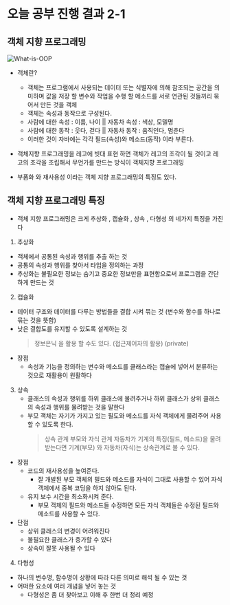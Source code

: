 # 오늘 공부 진행 결과 2-1

## 객체 지향 프로그래밍
![What-is-OOP](https://github.com/ohkyunkwon/TodayTIL/assets/39588146/eceb28f9-c281-448c-b511-2d23f95c6480)
  * 객체란?
    * 객체는 프로그램에서 사용되는 데이터 또는 식별자에 의해 참조되는 공간을 의미하며 값을 저장 할 변수와 작업을 수행 할 메소드를 서로 연관된 것들끼리 묶어서 만든 것을 객체
    * 객체는 속성과 동작으로 구성된다.
    * 사람에 대한 속성 : 이름, 나이 || 자동차 속성 : 색상, 모델명
    * 사람에 대한 동작 : 웃다, 걷다 || 자동차 동작 : 움직인다, 멈춘다
    * 이러한  것이 자바에는 각각 필드(속성)와 메소드(동작) 이라 부른다.
  
  * 객체지향 프로그래밍을 레고에 빗대 표현 하면 객체가 레고의 조각이 될 것이고 레고의 조각을 조립해서 무언가를 만드는 방식이 객체지향 프로그래밍
  * 부품화 와 재사용성 이라는 객체 지향 프로그래밍의 특징도 있다.

## 객체 지향 프로그래밍 특징
  * 객체 지향 프로그래밍은 크게 추상화 , 캡슐화 , 상속 , 다형성 의 네가지 특징을 가진다
1. 추상화
  * 객체에서 공통된 속성과 행위를 추출 하는 것
  * 공통의 속성과 행위를 찾아서 타입을 정의하는 과정
  * 추상화는 불필요한 정보는 숨기고 중요한 정보만을 표현함으로써 프로그램을 간단하게 만드는 것

2. 캡슐화
  * 데이터 구조와 데이터를 다루는 방법들을 결합 시켜 묶는 것 (변수와 함수를 하나로 묶는 것을 뜻함)
  * 낮은 결합도를 유지할 수 있도록 설계하는 것
    > 정보은닉 을 활용 할 수도 있다. (접근제어자의 활용) (private)
  * 장점
    - 속성과 기능을 정의하는 변수와 메소드를 클래스라는 캡슐에 넣어서 분류하는 것으로 재활용이 원활하다

3. 상속
   * 클래스의 속성과 행위를 하위 클래스에 물려주거나 하위 클래스가 상위 클래스의 속성과 행위를 물려받는 것을 말한다
   * 부모 객체는 자기가 가지고 있는 필도와 메소드를 자식 객체에게 물려주어 사용할 수 있도록 한다.
     > 상속 관계
     > 부모와 자식 관계
     > 자동차가 기계의 특징(필드, 메소드)을 물려받는다면 기계(부모) 와 자동차(자식)는 상속관계로 볼 수 있다.
  * 장점
    - 코드의 재사용성을 높여준다.
      - 잘 개발된 부모 객체의 필드와 메소드를 자식이 그대로 사용할 수 있어 자식 객체에서 중복 코딩을 하지 않아도 된다.
    - 유지 보수 시간을 최소화시켜 준다.
      - 부모 객체의 필드와 메소드들 수정하면 모든 자식 객체들은 수정된 필드와 메소드를 사용할 수 있다.   
  * 단점
    - 상위 클래스의 변경이 어려워진다
    - 불필요한 클래스가 증가할 수 있다
    - 상속이 잘못 사용될 수 있다

4. 다형성
  * 하나의 변수명, 함수명이 상황에 따라 다른 의미로 해석 될 수 있는 것
  * 어떠한 요소에 여러 개념을 넣어 놓는 것
    * 다형성은 좀 더 찾아보고 이해 후 한번 더 정리 예정

  
